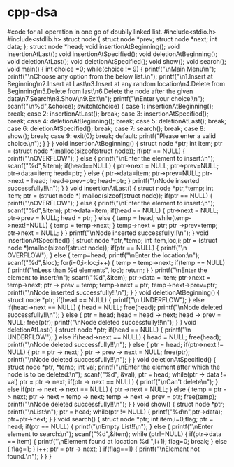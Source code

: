 # cpp-dsa
#code for all operation in one go of doublly linked list.
#include<stdio.h>
#include<stdlib.h>
struct node
{
struct node *prev;
struct node *next;
int data;
};
struct node *head;
void insertionAtBeginning();
void insertionAtLast();
void insertionAtSpecified();
void deletionAtBeginning();
void deletionAtLast();
void deletionAtSpecified();
void show();
void search();
void main()
{
int choice =0;
while(choice != 9)
{
printf("\nMain Menu\n");
printf("\nChoose any option from the below list.\n");
printf("\n1.Insert at Beginning\n2.Insert at Last\n3.Insert at any random location\n4.Delete from Beginning\n5.Delete from last\n6.Delete the node after the given data\n7.Search\n8.Show\n9.Exit\n");
printf("\nEnter your choice:\n");
scanf("\n%d",&choice);
switch(choice)
{
case 1:
insertionAtBeginning();
break;
case 2:
insertionAtLast();
break;
case 3:
insertionAtSpecified();
break;
case 4:
deletionAtBeginning();
break;
case 5:
deletionAtLast();
break;
case 6:
deletionAtSpecified();
break;
case 7:
search();
break;
case 8:
show();
break;
case 9:
exit(0);
break;
default:
printf("Please enter a valid choice.\n");
}
}
}
void insertionAtBeginning()
{
struct node *ptr;
int item;
ptr = (struct node *)malloc(sizeof(struct node));
if(ptr == NULL)
{
printf("\nOVERFLOW");
}
else
{
printf("\nEnter the element to insert:\n");
scanf("%d",&item);
if(head==NULL)
{
ptr->next = NULL;
ptr->prev=NULL;
ptr->data=item;
head=ptr;
}
else
{
ptr->data=item;
ptr->prev=NULL;
ptr->next = head;
head->prev=ptr;
head=ptr;
}
printf("\nNode inserted successfully!!\n");
}
}
void insertionAtLast()
{
struct node *ptr,*temp;
int item;
ptr = (struct node *) malloc(sizeof(struct node));
if(ptr == NULL)
{
printf("\nOVERFLOW");
}
else
{
printf("\nEnter the element to insert:\n");
scanf("%d",&item);
ptr->data=item;
if(head == NULL)
{
ptr->next = NULL;
ptr->prev = NULL;
head = ptr;
}
else
{
temp = head;
while(temp->next!=NULL)
{
temp = temp->next;
}
temp->next = ptr;
ptr ->prev=temp;
ptr->next = NULL;
}
}
printf("\nNode inserted successfully!!\n");
}
void insertionAtSpecified()
{
struct node *ptr,*temp;
int item,loc,i;
ptr = (struct node *)malloc(sizeof(struct node));
if(ptr == NULL)
{
printf("\n OVERFLOW");
}
else
{
temp=head;
printf("\nEnter the location:\n");
scanf("%d",&loc);
for(i=0;i<loc;i++)
{
temp = temp->next;
if(temp == NULL)
{
printf("\nLess than %d elements", loc);
return;
}
}
printf("\nEnter the element to insert:\n");
scanf("%d",&item);
ptr->data = item;
ptr->next = temp->next;
ptr -> prev = temp;
temp->next = ptr;
temp->next->prev=ptr;
printf("\nNode inserted successfully!!\n");
}
}
void deletionAtBeginning()
{
struct node *ptr;
if(head == NULL)
{
printf("\n UNDERFLOW");
}
else if(head->next == NULL)
{
head = NULL;
free(head);
printf("\nNode deleted successfully!!\n");
}
else
{
ptr = head;
head = head -> next;
head -> prev = NULL;
free(ptr);
printf("\nNode deleted successfully!!\n");
}
}
void deletionAtLast()
{
struct node *ptr;
if(head == NULL)
{
printf("\n UNDERFLOW");
}
else if(head->next == NULL)
{
head = NULL;
free(head);
printf("\nNode deleted successfully!!\n");
}
else
{
ptr = head;
if(ptr->next != NULL)
{
ptr = ptr -> next;
}
ptr -> prev -> next = NULL;
free(ptr);
printf("\nNode deleted successfully!!\n");
}
}
void deletionAtSpecified()
{
struct node *ptr, *temp;
int val;
printf("\nEnter the element after which the node is to be deleted:\n");
scanf("%d", &val);
ptr = head;
while(ptr -> data != val)
ptr = ptr -> next;
if(ptr -> next == NULL)
{
printf("\nCan't delete\n");
}
else if(ptr -> next -> next == NULL)
{
ptr ->next = NULL;
}
else
{
temp = ptr -> next;
ptr -> next = temp -> next;
temp -> next -> prev = ptr;
free(temp);
printf("\nNode deleted successfully!!\n");
}
}
void show()
{
struct node *ptr;
printf("\nList:\n");
ptr = head;
while(ptr != NULL)
{
printf("%d\n",ptr->data);
ptr=ptr->next;
}
}
void search()
{
struct node *ptr;
int item,i=0,flag;
ptr = head;
if(ptr == NULL)
{
printf("\nEmpty List!!\n");
}
else
{
printf("\nEnter element to search:\n");
scanf("%d",&item);
while (ptr!=NULL)
{
if(ptr->data == item)
{
printf("\nElement found at location %d ",i+1);
flag=0;
break;
}
else
{
flag=1;
}
i++;
ptr = ptr -> next;
}
if(flag==1)
{
printf("\nElement not found.\n");
}
}
}
